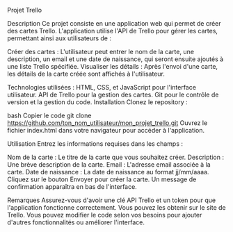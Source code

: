 Projet Trello

Description
Ce projet consiste en une application web qui permet de créer des cartes Trello. L'application utilise l'API de Trello pour gérer les cartes, permettant ainsi aux utilisateurs de :

Créer des cartes : L'utilisateur peut entrer le nom de la carte, une description, un email et une date de naissance, qui seront ensuite ajoutés à une liste Trello spécifiée.
Visualiser les détails : Après l'envoi d'une carte, les détails de la carte créée sont affichés à l'utilisateur.

Technologies utilisées :
HTML, CSS, et JavaScript pour l'interface utilisateur.
API de Trello pour la gestion des cartes.
Git pour le contrôle de version et la gestion du code.
Installation
Clonez le repository :

bash
Copier le code
git clone https://github.com/ton_nom_utilisateur/mon_projet_trello.git
Ouvrez le fichier index.html dans votre navigateur pour accéder à l'application.

Utilisation
Entrez les informations requises dans les champs :

Nom de la carte : Le titre de la carte que vous souhaitez créer.
Description : Une brève description de la carte.
Email : L'adresse email associée à la carte.
Date de naissance : La date de naissance au format jj/mm/aaaa.
Cliquez sur le bouton Envoyer pour créer la carte. Un message de confirmation apparaîtra en bas de l'interface.

Remarques
Assurez-vous d'avoir une clé API Trello et un token pour que l'application fonctionne correctement. Vous pouvez les obtenir sur le site de Trello.
Vous pouvez modifier le code selon vos besoins pour ajouter d'autres fonctionnalités ou améliorer l'interface.